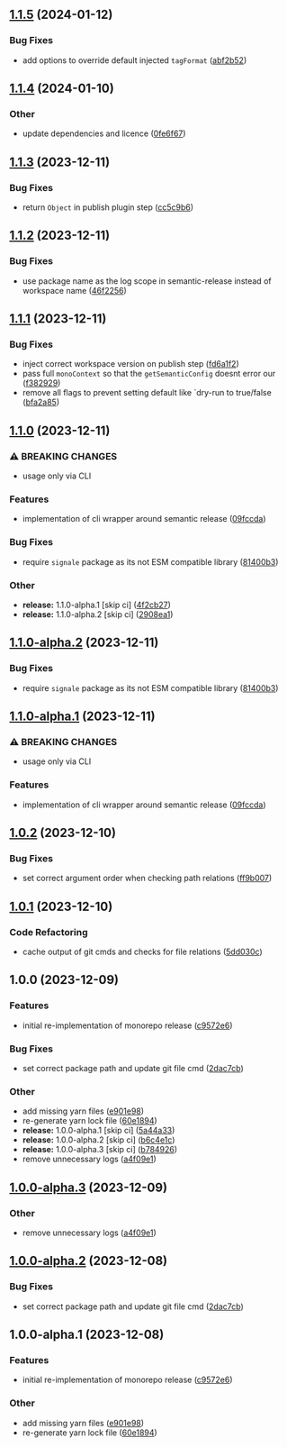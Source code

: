 ## [1.1.5](https://github.com/RimacTechnology/semantic-release-monorepo/compare/v1.1.4...v1.1.5) (2024-01-12)


### Bug Fixes

* add options to override default injected `tagFormat` ([abf2b52](https://github.com/RimacTechnology/semantic-release-monorepo/commit/abf2b52d513281be48e97369cd3b5799ff0610f6))

## [1.1.4](https://github.com/RimacTechnology/semantic-release-monorepo/compare/v1.1.3...v1.1.4) (2024-01-10)


### Other

* update dependencies and licence ([0fe6f67](https://github.com/RimacTechnology/semantic-release-monorepo/commit/0fe6f679f57df649c337e561b19e6b53966b7e7d))

## [1.1.3](https://github.com/RimacTechnology/semantic-release-monorepo/compare/v1.1.2...v1.1.3) (2023-12-11)


### Bug Fixes

* return `Object` in publish plugin step ([cc5c9b6](https://github.com/RimacTechnology/semantic-release-monorepo/commit/cc5c9b67322ff104df5973f42731813da1c9b111))

## [1.1.2](https://github.com/RimacTechnology/semantic-release-monorepo/compare/v1.1.1...v1.1.2) (2023-12-11)


### Bug Fixes

* use package name as the log scope in semantic-release instead of workspace name ([46f2256](https://github.com/RimacTechnology/semantic-release-monorepo/commit/46f225656e2dc8d7baa865ab5453615339baa497))

## [1.1.1](https://github.com/RimacTechnology/semantic-release-monorepo/compare/v1.1.0...v1.1.1) (2023-12-11)


### Bug Fixes

* inject correct workspace version on publish step ([fd6a1f2](https://github.com/RimacTechnology/semantic-release-monorepo/commit/fd6a1f2b2ce2ca4cd67ebe31bfcb5f4f3a6b62b3))
* pass full `monoContext` so that the `getSemanticConfig` doesnt error our ([f382929](https://github.com/RimacTechnology/semantic-release-monorepo/commit/f38292924c5fc6c13bdbb3d87f5bb079e0a32ea9))
* remove all flags to prevent setting default like `dry-run to true/false ([bfa2a85](https://github.com/RimacTechnology/semantic-release-monorepo/commit/bfa2a851454442d78c4e0eb551e38926b6c88f32))

## [1.1.0](https://github.com/RimacTechnology/semantic-release-monorepo/compare/v1.0.2...v1.1.0) (2023-12-11)


### ⚠ BREAKING CHANGES

* usage only via CLI

### Features

* implementation of cli wrapper around semantic release ([09fccda](https://github.com/RimacTechnology/semantic-release-monorepo/commit/09fccda14a616d051abb8a67cd843ec0a0384e47))


### Bug Fixes

* require `signale` package as its not ESM compatible library ([81400b3](https://github.com/RimacTechnology/semantic-release-monorepo/commit/81400b3397f6b18beda589f922dba67dae6a431c))


### Other

* **release:** 1.1.0-alpha.1 [skip ci] ([4f2cb27](https://github.com/RimacTechnology/semantic-release-monorepo/commit/4f2cb275ae1324173c5478f60266dbe644a3c063))
* **release:** 1.1.0-alpha.2 [skip ci] ([2908ea1](https://github.com/RimacTechnology/semantic-release-monorepo/commit/2908ea1f8444d496503c56cfc808e2918cf6bf27))

## [1.1.0-alpha.2](https://github.com/RimacTechnology/semantic-release-monorepo/compare/v1.1.0-alpha.1...v1.1.0-alpha.2) (2023-12-11)


### Bug Fixes

* require `signale` package as its not ESM compatible library ([81400b3](https://github.com/RimacTechnology/semantic-release-monorepo/commit/81400b3397f6b18beda589f922dba67dae6a431c))

## [1.1.0-alpha.1](https://github.com/RimacTechnology/semantic-release-monorepo/compare/v1.0.2...v1.1.0-alpha.1) (2023-12-11)


### ⚠ BREAKING CHANGES

* usage only via CLI

### Features

* implementation of cli wrapper around semantic release ([09fccda](https://github.com/RimacTechnology/semantic-release-monorepo/commit/09fccda14a616d051abb8a67cd843ec0a0384e47))

## [1.0.2](https://github.com/RimacTechnology/semantic-release-monorepo/compare/v1.0.1...v1.0.2) (2023-12-10)


### Bug Fixes

* set correct argument order when checking path relations ([ff9b007](https://github.com/RimacTechnology/semantic-release-monorepo/commit/ff9b007a46166e2977c07e4ea3a9fef47807a1d7))

## [1.0.1](https://github.com/RimacTechnology/semantic-release-monorepo/compare/v1.0.0...v1.0.1) (2023-12-10)


### Code Refactoring

* cache output of git cmds and checks for file relations ([5dd030c](https://github.com/RimacTechnology/semantic-release-monorepo/commit/5dd030ceb24939b0a6f096be7e51514117ee2dc6))

## 1.0.0 (2023-12-09)


### Features

* initial re-implementation of monorepo release ([c9572e6](https://github.com/RimacTechnology/semantic-release-monorepo/commit/c9572e66664b5562daa3fbcada8d5170a0f8a998))


### Bug Fixes

* set correct package path and update git file cmd ([2dac7cb](https://github.com/RimacTechnology/semantic-release-monorepo/commit/2dac7cb6dec718e581328eeaa7103ba6f397e3be))


### Other

* add missing yarn files ([e901e98](https://github.com/RimacTechnology/semantic-release-monorepo/commit/e901e986f84e7a5c33792f6792fdfe4e69f62161))
* re-generate yarn lock file ([60e1894](https://github.com/RimacTechnology/semantic-release-monorepo/commit/60e18941904b3a7f935d089933459d005d79ae8c))
* **release:** 1.0.0-alpha.1 [skip ci] ([5a44a33](https://github.com/RimacTechnology/semantic-release-monorepo/commit/5a44a3330a6a17bdf36f09752bf330efd73ebed6))
* **release:** 1.0.0-alpha.2 [skip ci] ([b6c4e1c](https://github.com/RimacTechnology/semantic-release-monorepo/commit/b6c4e1c1fb84fd716543bb50819282cbb39c37e6))
* **release:** 1.0.0-alpha.3 [skip ci] ([b784926](https://github.com/RimacTechnology/semantic-release-monorepo/commit/b784926a27fcf4a172e4b98687120f860a32a0a7))
* remove unnecessary logs ([a4f09e1](https://github.com/RimacTechnology/semantic-release-monorepo/commit/a4f09e1ee765959753e17a1200028f1b0794ead1))

## [1.0.0-alpha.3](https://github.com/RimacTechnology/semantic-release-monorepo/compare/v1.0.0-alpha.2...v1.0.0-alpha.3) (2023-12-09)


### Other

* remove unnecessary logs ([a4f09e1](https://github.com/RimacTechnology/semantic-release-monorepo/commit/a4f09e1ee765959753e17a1200028f1b0794ead1))

## [1.0.0-alpha.2](https://github.com/RimacTechnology/semantic-release-monorepo/compare/v1.0.0-alpha.1...v1.0.0-alpha.2) (2023-12-08)


### Bug Fixes

* set correct package path and update git file cmd ([2dac7cb](https://github.com/RimacTechnology/semantic-release-monorepo/commit/2dac7cb6dec718e581328eeaa7103ba6f397e3be))

## 1.0.0-alpha.1 (2023-12-08)


### Features

* initial re-implementation of monorepo release ([c9572e6](https://github.com/RimacTechnology/semantic-release-monorepo/commit/c9572e66664b5562daa3fbcada8d5170a0f8a998))


### Other

* add missing yarn files ([e901e98](https://github.com/RimacTechnology/semantic-release-monorepo/commit/e901e986f84e7a5c33792f6792fdfe4e69f62161))
* re-generate yarn lock file ([60e1894](https://github.com/RimacTechnology/semantic-release-monorepo/commit/60e18941904b3a7f935d089933459d005d79ae8c))
